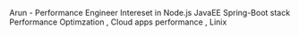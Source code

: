 Arun - Performance Engineer 
Intereset in Node.js JavaEE Spring-Boot stack Performance Optimzation , Cloud apps performance , Linix


